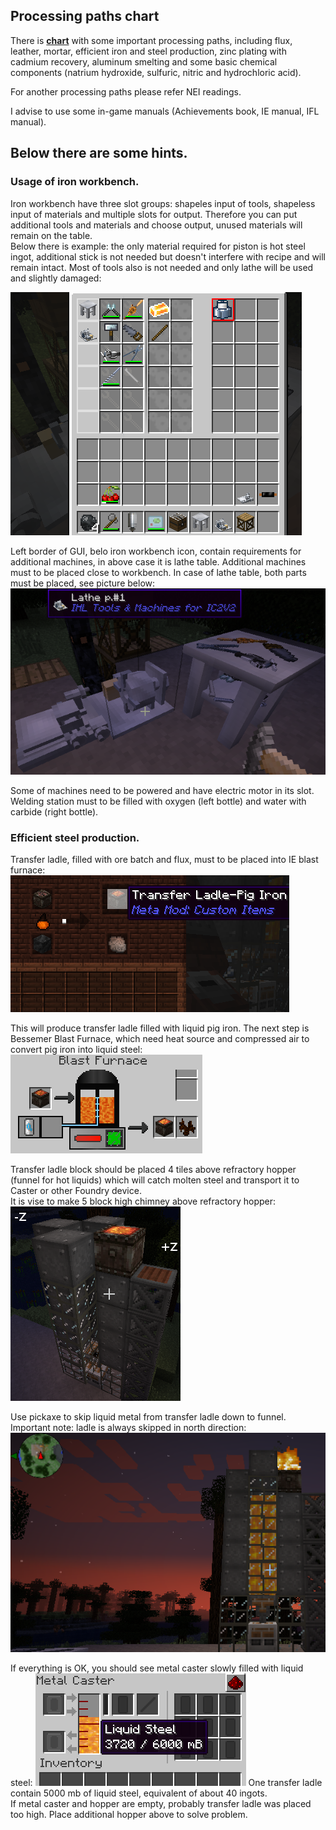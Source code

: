 ## Processing paths chart
There is **[chart](https://github.com/McZapkie/TerraFirmaProgressivePack/blob/master/doc/processingpaths.pdf)** with some important processing paths, including flux, leather, mortar, efficient iron and steel production, zinc plating with cadmium recovery, aluminum smelting and some basic chemical components (natrium hydroxide, sulfuric, nitric and hydrochloric acid).  

For another processing paths please refer NEI readings.  

I advise to use some in-game manuals (Achievements book, IE manual, IFL manual).  

## Below there are some hints.  

### Usage of iron workbench.

Iron workbench have three slot groups: shapeles input of tools, shapeless input of materials and multiple slots for output. Therefore you can put additional tools and materials and choose output, unused materials will remain on the table.  
Below there is example: the only material required for piston is hot steel ingot, additional stick is not needed but doesn't interfere with recipe and will remain intact. Most of tools also is not needed and only lathe will be used and slightly damaged:

![iron workbench gui](https://github.com/McZapkie/TerraFirmaProgressivePack/blob/master/doc/ironworkbench_gui.png)

Left border of GUI, belo iron workbench icon, contain requirements for additional machines, in above case it is lathe table. Additional machines must to be placed close to workbench. In case of lathe table, both parts must be placed, see picture below:
![lathe placement](https://github.com/McZapkie/TerraFirmaProgressivePack/blob/master/doc/ironworkbench_latheplacement.png)

Some of machines need to be powered and have electric motor in its slot. Welding station must to be filled with oxygen (left bottle) and water with carbide (right bottle).  

### Efficient steel production.  

Transfer ladle, filled with ore batch and flux, must to be placed into IE blast furnace:
![Immersive Engineering blast furnace](https://github.com/McZapkie/TerraFirmaProgressivePack/blob/master/doc/improvedblastfurnace.png)

This will produce transfer ladle filled with liquid pig iron. The next step is Bessemer Blast Furnace, which need heat source and compressed air to convert pig iron into liquid steel:
![Bessemer convertor](https://github.com/McZapkie/TerraFirmaProgressivePack/blob/master/doc/bessemerfurnace.png)

Transfer ladle block should be placed 4 tiles above refractory hopper (funnel for hot liquids) which will catch molten steel and transport it to Caster or other Foundry device.  
It is vise to make 5 block high chimney above refractory hopper:
![Proper ladle placement](https://github.com/McZapkie/TerraFirmaProgressivePack/blob/master/doc/transferladle1.png)

Use pickaxe to skip liquid metal from transfer ladle down to funnel.  
Important note: ladle is always skipped in north direction:
![one side of shimney is transparent for better view](https://github.com/McZapkie/TerraFirmaProgressivePack/blob/master/doc/transferladle2.png)

If everything is OK, you should see metal caster slowly filled with liquid steel:
![metal caster gui](https://github.com/McZapkie/TerraFirmaProgressivePack/blob/master/doc/filledcaster.png)
One transfer ladle contain 5000 mb of liquid steel, equivalent of about 40 ingots.  
If metal caster and hopper are empty, probably transfer ladle was placed too high. Place additional hopper above to solve problem.
